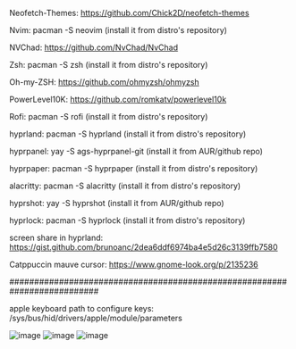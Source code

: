 
Neofetch-Themes: https://github.com/Chick2D/neofetch-themes

Nvim: pacman -S neovim (install it from distro's repository)

NVChad: https://github.com/NvChad/NvChad

Zsh: pacman -S zsh (install it from distro's repository)

Oh-my-ZSH: https://github.com/ohmyzsh/ohmyzsh

PowerLevel10K: https://github.com/romkatv/powerlevel10k

Rofi: pacman -S rofi (install it from distro's repository)

hyprland: pacman -S hyprland (install it from distro's repository)

hyprpanel: yay -S ags-hyprpanel-git (install it from AUR/github repo)

hyprpaper: pacman -S hyprpaper (install it from distro's repository)

alacritty: pacman -S alacritty (install it from distro's repository)

hyprshot: yay -S hyprshot (install it from AUR/github repo)

hyprlock: pacman -S hyprlock (install it from distro's repository)

screen share in hyprland: https://gist.github.com/brunoanc/2dea6ddf6974ba4e5d26c3139ffb7580

Catppuccin mauve cursor: https://www.gnome-look.org/p/2135236

##########################################################################

apple keyboard path to configure keys: /sys/bus/hid/drivers/apple/module/parameters

![image](https://github.com/user-attachments/assets/71cc7187-a670-4069-8045-34c8419c2b13)
![image](https://github.com/user-attachments/assets/cfe697e9-05a3-4bc7-8f3c-e337c9dc68ce)
![image](https://github.com/user-attachments/assets/c2c0572e-cee5-4335-a0ae-922694ce4c12)


